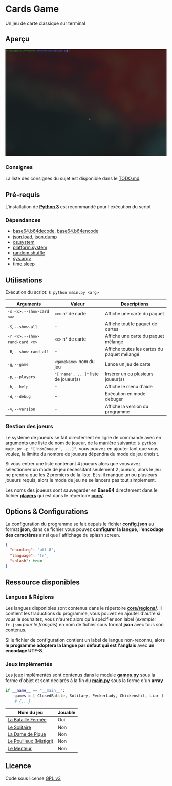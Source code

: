 # **Cards Game**

Un jeu de carte classique sur terminal

## Aperçu

![preview](preview.gif)

### Consignes

La liste des consignes du sujet est disponible dans le [TODO.md](TODO.md)

## Pré-requis

L'installation de **[Python 3](https://www.python.org/downloads/)** est recommandé pour l'éxécution du script

### Dépendances

- [base64.b64decode](https://docs.python.org/3/library/base64.html#base64.b64decode), [base64.b64encode](https://docs.python.org/3/library/base64.html#base64.b64encode)
- [json.load](https://docs.python.org/3/library/json.html#json.load), [json.dump](https://docs.python.org/3/library/json.html#json.dump)
- [os.system](https://docs.python.org/3/library/os.html#os.system)
- [platform.system](https://docs.python.org/3/library/platform.html#platform.system)
- [random.shuffle](https://docs.python.org/3/library/random.html#random.shuffle)
- [sys.argv](https://docs.python.org/3/library/sys.html#sys.argv)
- [time.sleep](https://docs.python.org/3/library/time.html#time.sleep)

## Utilisations

Exécution du script: `$ python main.py <arg>`

| Arguments                        | Valeur                               | Descriptions                                |
| -------------------------------- | ------------------------------------ | ------------------------------------------- |
| `-s <x>`, `--show-card <x>`      | `<x>` n° de carte                    | Affiche une carte du paquet                 |
| `-S`, `--show-all`               | -                                    | Affiche tout le paquet de cartes            |
| `-r <x>`, `--show-rand-card <x>` | `<x>` n° de carte                    | Affiche une carte du paquet mélangé         |
| `-R`, `--show-rand-all`          | -                                    | Affiche toutes les cartes du paquet mélangé |
| `-g`, `--game`                   | `<gameName>` nom du jeu              | Lance un jeu de carte                       |
| `-p`, `--players`                | `"['name', ...]"` liste de joueur(s) | Insérer un ou plusieurs joueur(s)           |
| `-h`, `--help`                   | -                                    | Affiche le menu d'aide                      |
| `-d`, `--debug`                  | -                                    | Exécution en mode debuger                   |
| `-v`, `--version`                | -                                    | Affiche la version du programme             |

### Gestion des joeurs

Le système de joueurs se fait directement en ligne de commande avec en arguments une liste de nom de joueur, de la manière suivante: `$ python main.py -p "['nomJoueur', ...]"`, vous pouvez en ajouter tant que vous voulez, la limitte du nombre de joueurs dépendra du mode de jeu choisit.

Si vous entrer une liste contenant 4 joueurs alors que vous avez sélectionner un mode de jeu nécessitant seulement 2 joueurs, alors le jeu ne prendra que les 2 premiers de la liste. Et si il manque un ou plusieurs joueurs requis, alors le mode de jeu ne se lancera pas tout simplement.

Les noms des joueurs sont sauvegarder en **Base64** directement dans le fichier **[players](core/players)** qui est dans le répertoire **[core/](core/)**.

## Options & Configurations

La configuration du programme se fait depuis le fichier **[config.json](config.json)** au format **json**, dans ce fichier vous pouvez **configurer la langue**, l'**encodage des caractères** ainsi que l'affichage du splash screen.

```json
{
  "encoding": "utf-8",
  "language": "fr",
  "splash": true
}
```

## Ressource disponibles

### Langues & Régions

Les langues disponibles sont contenus dans le répertoire **[core/regions/](core/regions/)**. Il contient les traductions du programme, vous pouvez en ajouter d'autre si vous le souhaitez, vous n'aurez alors qu'à spécifier son label (_exemple:_ `fr.json` _pour le français_) en nom de fichier sous format **json** avec tous son contenus.

Si le fichier de configuration contient un label de langue non-reconnu, alors **le programme adoptera la langue par défaut qui est l'anglais** avec **un encodage UTF-8**.

### Jeux implémentés

Les jeux implémentés sont contenus dans le module **[games.py](core/games.py)** sous la forme d'objet et sont déclarés à la fin du **[main.py](main.py)** sous la forme d'un **array**

```python
if __name__ == "__main__":
	games = [ ClosedBattle, Solitary, PeckerLady, Chickenshit, Liar ]
	# {...}
```

| Nom du jeu                                                                          | Jouable |
| ----------------------------------------------------------------------------------- | ------- |
| [La Bataille Fermée](<https://fr.wikipedia.org/wiki/Bataille_(jeu)>)                | Oui     |
| [Le Solitaire](<https://en.wikipedia.org/wiki/Klondike_(solitaire)>)                | Non     |
| [La Dame de Pique](<https://fr.wikipedia.org/wiki/Dame_de_pique_(jeu)>)             | Non     |
| [Le Pouilleux (Mistigri)](https://fr.wikipedia.org/wiki/Pouilleux)                  | Non     |
| [Le Menteur](https://ludos.brussels/ludo-walalou/opac_css/doc_num.php?explnum_id=5) | Non     |

## Licence

Code sous license [GPL v3](LICENSE)
